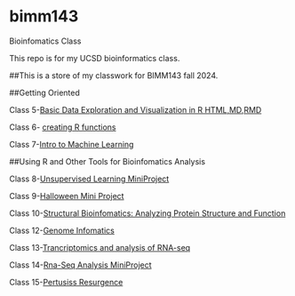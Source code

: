 # bimm143
Bioinfomatics Class



This repo is for my UCSD bioinformatics class. 

##This is a store of my classwork for BIMM143 fall 2024.

##Getting Oriented

Class 5-[Basic Data Exploration and Visualization in R HTML,MD,RMD](https://github.com/Atzhu/bimm143/blob/main/class05/lab5_files/Lab5.md)

Class 6- [creating R functions](https://github.com/Atzhu/bimm143/blob/main/class06/class06.md)

Class 7-[Intro to Machine Learning](https://github.com/Atzhu/bimm143/blob/main/class07/class07.md)



##Using R and Other Tools for Bioinfomatics Analysis


Class 8-[Unsupervised Learning MiniProject](https://github.com/Atzhu/bimm143/blob/main/Class08/Mini-Project.md)

Class 9-[Halloween Mini Project](https://github.com/Atzhu/bimm143/blob/main/Class10/Halloween-Mini-Project.md)

Class 10-[Structural Bioinfomatics: Analyzing Protein Structure and Function](https://github.com/Atzhu/bimm143/blob/main/class09/class09.md)

Class 12-[Genome Infomatics](https://github.com/Atzhu/bimm143/blob/main/class12/Class12HW.md)

Class 13-[Trancriptomics and analysis of RNA-seq](https://github.com/Atzhu/bimm143/blob/main/Class%2013/class-13.md)

Class 14-[Rna-Seq Analysis MiniProject](https://github.com/Atzhu/bimm143/blob/main/class14/Class14.md)

Class 15-[Pertusiss Resurgence](https://github.com/Atzhu/bimm143/blob/main/Class15/Class-15-Pertussis-mini-project.md)
